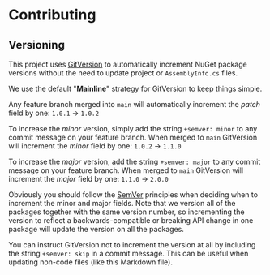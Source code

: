 # Contributing

## Versioning

This project uses [GitVersion](https://gitversion.net/docs/) to automatically increment NuGet package versions without the need to update
project or `AssemblyInfo.cs` files.

We use the default "**Mainline**"  strategy for GitVersion to keep things simple.

Any feature branch merged into `main` will automatically increment the _patch_ field by one: `1.0.1` -> `1.0.2`

To increase the _minor_ version, simply add the string `+semver: minor` to any commit message on your feature branch.
When merged to `main` GitVersion will increment the _minor_ field by one: `1.0.2` -> `1.1.0`

To increase the _major_ version, add the string `+semver: major` to any commit message on your feature branch.
When merged to `main` GitVersion will increment the _major_ field by one: `1.1.0` -> `2.0.0`

Obviously you should follow the [SemVer](https://www.semver.org) principles when deciding when to increment the
minor and major fields.  Note that we version all of the packages together with the same version number, so incrementing
the version to reflect a backwards-compatible or breaking API change in one package will update the version on all the packages.

You can instruct GitVersion not to increment the version at all by including the string `+semver: skip` in a commit message.
This can be useful when updating non-code files (like this Markdown file).
